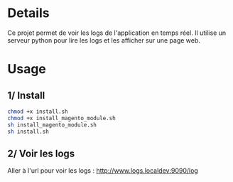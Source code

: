# Details
Ce projet permet de voir les logs de l'application en temps réel. Il utilise un serveur python pour lire les logs et les afficher sur une page web.

# Usage
## 1/ Install
```bash
chmod +x install.sh
chmod +x install_magento_module.sh
sh install_magento_module.sh
sh install.sh
```

## 2/ Voir les logs
Aller à l'url pour voir les logs : http://www.logs.localdev:9090/log